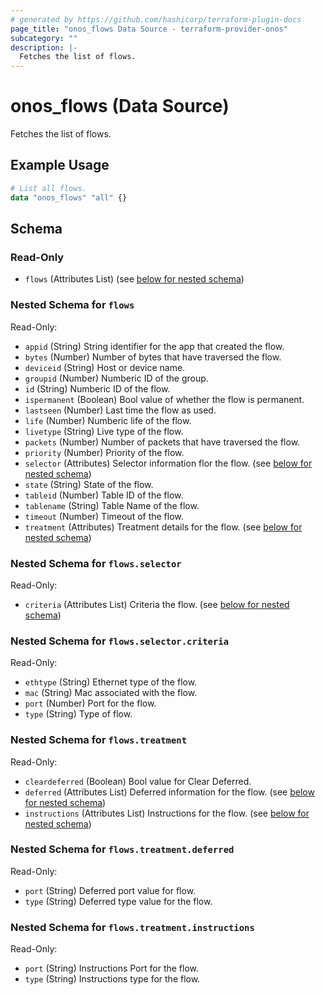 ```yaml
---
# generated by https://github.com/hashicorp/terraform-plugin-docs
page_title: "onos_flows Data Source - terraform-provider-onos"
subcategory: ""
description: |-
  Fetches the list of flows.
---
```


# onos_flows (Data Source)

Fetches the list of flows.

## Example Usage

```terraform
# List all flows.
data "onos_flows" "all" {}
```

<!-- schema generated by tfplugindocs -->
## Schema

### Read-Only

- `flows` (Attributes List) (see [below for nested schema](#nestedatt--flows))

<a id="nestedatt--flows"></a>
### Nested Schema for `flows`

Read-Only:

- `appid` (String) String identifier for the app that created the flow.
- `bytes` (Number) Number of bytes that have traversed the flow.
- `deviceid` (String) Host or device name.
- `groupid` (Number) Numberic ID of the group.
- `id` (String) Numberic ID of the flow.
- `ispermanent` (Boolean) Bool value of whether the flow is permanent.
- `lastseen` (Number) Last time the flow as used.
- `life` (Number) Numberic life of the flow.
- `livetype` (String) Live type of the flow.
- `packets` (Number) Number of packets that have traversed the flow.
- `priority` (Number) Priority of the flow.
- `selector` (Attributes) Selector information flor the flow. (see [below for nested schema](#nestedatt--flows--selector))
- `state` (String) State of the flow.
- `tableid` (Number) Table ID of the flow.
- `tablename` (String) Table Name of the flow.
- `timeout` (Number) Timeout of the flow.
- `treatment` (Attributes) Treatment details for the flow. (see [below for nested schema](#nestedatt--flows--treatment))

<a id="nestedatt--flows--selector"></a>
### Nested Schema for `flows.selector`

Read-Only:

- `criteria` (Attributes List) Criteria the flow. (see [below for nested schema](#nestedatt--flows--selector--criteria))

<a id="nestedatt--flows--selector--criteria"></a>
### Nested Schema for `flows.selector.criteria`

Read-Only:

- `ethtype` (String) Ethernet type of the flow.
- `mac` (String) Mac associated with the flow.
- `port` (Number) Port for the flow.
- `type` (String) Type of flow.



<a id="nestedatt--flows--treatment"></a>
### Nested Schema for `flows.treatment`

Read-Only:

- `cleardeferred` (Boolean) Bool value for Clear Deferred.
- `deferred` (Attributes List) Deferred information for the flow. (see [below for nested schema](#nestedatt--flows--treatment--deferred))
- `instructions` (Attributes List) Instructions for the flow. (see [below for nested schema](#nestedatt--flows--treatment--instructions))

<a id="nestedatt--flows--treatment--deferred"></a>
### Nested Schema for `flows.treatment.deferred`

Read-Only:

- `port` (String) Deferred port value for flow.
- `type` (String) Deferred type value for the flow.


<a id="nestedatt--flows--treatment--instructions"></a>
### Nested Schema for `flows.treatment.instructions`

Read-Only:

- `port` (String) Instructions Port for the flow.
- `type` (String) Instructions type for the flow.
